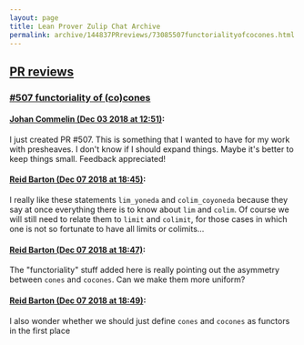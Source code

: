 ```yaml
---
layout: page
title: Lean Prover Zulip Chat Archive 
permalink: archive/144837PRreviews/73085507functorialityofcocones.html
---
```


## [PR reviews](index.html)
### [#507 functoriality of (co)cones](73085507functorialityofcocones.html)

#### [Johan Commelin (Dec 03 2018 at 12:51)](https://leanprover.zulipchat.com/#narrow/stream/144837-PR%20reviews/topic/%23507%20functoriality%20of%20%28co%29cones/near/150766258):
I just created PR #507. This is something that I wanted to have for my work with presheaves. I don't know if I should expand things. Maybe it's better to keep things small. Feedback appreciated!

#### [Reid Barton (Dec 07 2018 at 18:45)](https://leanprover.zulipchat.com/#narrow/stream/144837-PR%20reviews/topic/%23507%20functoriality%20of%20%28co%29cones/near/151128674):
I really like these statements `lim_yoneda` and `colim_coyoneda` because they say at once everything there is to know about `lim` and `colim`. Of course we will still need to relate them to `limit` and `colimit`, for those cases in which one is not so fortunate to have all limits or colimits...

#### [Reid Barton (Dec 07 2018 at 18:47)](https://leanprover.zulipchat.com/#narrow/stream/144837-PR%20reviews/topic/%23507%20functoriality%20of%20%28co%29cones/near/151128797):
The "functoriality" stuff added here is really pointing out the asymmetry between `cones` and `cocones`. Can we make them more uniform?

#### [Reid Barton (Dec 07 2018 at 18:49)](https://leanprover.zulipchat.com/#narrow/stream/144837-PR%20reviews/topic/%23507%20functoriality%20of%20%28co%29cones/near/151128907):
I also wonder whether we should just define `cones` and `cocones` as functors in the first place

